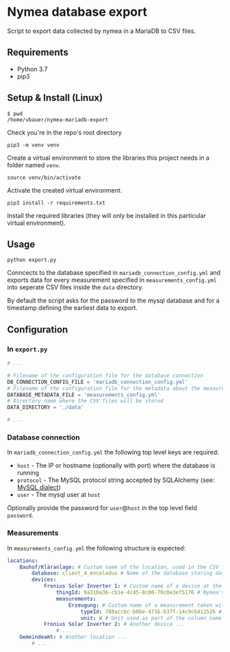 # Nymea database export

Script to export data collected by nymea in a MariaDB to CSV files.

## Requirements

- Python 3.7
- pip3

## Setup & Install (Linux)

```shell
$ pwd
/home/vbauer/nymea-mariadb-export
```

Check you're in the repo's root directory

```shell
pip3 -m venv venv
```

Create a virtual environment to store the libraries this project needs in a folder named `venv`.

```shell
source venv/bin/activate
```

Activate the created virtual environment.

```shell
pip3 install -r requirements.txt
```

Install the required libraries (they will only be installed in this particular virtual environment).

## Usage

```shell
python export.py
```

Conncects to the database specified in `mariadb_connection_config.yml` and exports data for every measurement specified in  `measurements_config.yml` into seperate CSV files inside the `data` directory.

By default the script asks for the password to the mysql database and for a timestamp defining the earliest data to export.

## Configuration

### In `export.py`

```python
# ...

# Filename of the configuration file for the database connection
DB_CONNECTION_CONFIG_FILE = 'mariadb_connection_config.yml'
# Filename of the configuration file for the metadata about the measurements
DATABASE_METADATA_FILE = 'measurements_config.yml'
# Directory name where the CSV files will be stored
DATA_DIRECTORY = './data'

# ...
```

### Database connection

In `mariadb_connection_config.yml` the following top level keys are required:

- `host` - The IP or hostname (optionally with port) where the database is running
- `protocol` - The MySQL protocol string accepted by SQLAlchemy (see: [MySQL dialect](https://docs.sqlalchemy.org/en/13/core/engines.html#mysql))
- `user` - The mysql user at `host`

Optionally provide the password for `user`@`host` in the top level field `password`.

### Measurements

In `measurements_config.yml` the following structure is expected:

```yml
locations:
    Bauhof/Kläranlage: # Custom name of the location, used in the CSV filename
        database: client_4_enceladus # Name of the database storing data for this location
        devices:
            Fronius Solar Inverter 1: # Custom name of a device at the location, used in the CSV filename
                thingId: 9a31ba36-cb1e-4c45-8c00-70c0e3ef5176 # Nymea's ThingID corresponding to the device
                measurements:
                    Erzeugung: # Custom name of a measurement taken with the device at the location, used in CSV as column header and in the CSV filename
                        typeId: 788accbc-b86e-471b-b37f-14c9c6411526 # Nymeas TypeID corresponding to the measurement
                        unit: W # Unit used as part of the column name in the CSV
            Fronius Solar Inverter 2: # Another device ...
                # ...
    Gemeindeamt: # Another location ...
        # ...
```
